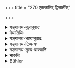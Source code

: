 +++
title = "270 एकजातिर् द्विजातींस्"

+++

<details><summary>गङ्गानथ-मूलानुवादः</summary>

If a once-born person insults a twice-born one with gross abuse, he should suffer the cutting off of his tongue; as he is of low origin.—(270)
</details>

<details><summary>मेधातिथिः</summary>

**एकजातिः** शूद्रः । स त्रैवर्णिकान् **क्षिपन्न्** आक्रोशन् **दारुणया** पातकादियोगिन्या **वाचा** नृशंसादिरूपया **जिह्वाछेदं** लभते । **जघन्यप्रभव** इति पादाभ्यां ब्राह्मण उत्पन्न इति हेत्वभिधानं प्रतिलोमानाम् अपि ग्रहणार्थम् । ते ऽपि जघन्यप्रभवा एव "नास्ति पञ्चमः" (म्ध् १०.४) इति वर्णान्तरनिषेधात् ॥ ८.२७० ॥
</details>

<details><summary>गङ्गानथ-भाष्यानुवादः</summary>

‘*Once-born person*’—the *Śūdra*; if he ‘*insults*’—abuses—the higher castes—‘*with gross abuse*’—harsh words attributing heinous offences,—suffers ‘*the cutting off of the tongue*.’

‘*He is of low origin*’—being born out of the feet of Brahmā. This is the reason given for the special penalty; and it serves also to indicate the same punishment for persons of the reverse cross-breed also; since these latter also are ‘of low origin’; specially in view of the declaration that ‘there is no fifth caste.’—(270)
</details>

<details><summary>गङ्गानथ-टिप्पन्यः</summary>

This verse is quoted in *Aparārka* (p. 809);—and in *Vivādaratnākara* (p. 153), which adds the following notes:—‘*Ekajāti*’, ‘once-born’, is the *Śūdra*, since he has no *upanayana* (which is the *second birth*),—‘*dāruṇayā*’, heartrending, insinuating a heinous crime and so, forth,—‘*jaghanyaprabhavaḥ*’, the Śruti having described the *Śūdra* as born from the feet. This implies that in the case of the mixed castes insulting the twice-born also, the same penalty is meant, since these also are ‘low-born.’

*Bālambhaṭṭī* (on 1.107) remarks that, inasmuch as in verse 177 the
cutting of the tongue is excluded in the case of the Śūdra insulting the Vaiśya, what is said in the present verse must be restricted to the Śūdra insulting either a Brāhmaṇa or a Kṣatriya.
</details>

<details><summary>गङ्गानथ-तुल्य-वाक्यानि</summary>

**(verses 8.267-270)  
**

See Comparative notes for [Verse 8.267].
</details>

<details><summary>भारुचिः</summary>

ब्राह्मणाक्रोशे वध उक्तः शूद्रस्य । यतो ऽयं क्षत्रियवैश्याक्रोशे तस्य दण्डविधिर् ज्ञेयः । यतः जिह्वाच्छेदश् चाप्राणोपरोधी सामार्थ्याद् अस्य विज्ञायते ॥ ८.२६९ ॥
</details>

<details><summary>Bühler</summary>

270	A once-born man (a Sudra), who insults a twice-born man with gross invective, shall have his tongue cut out; for he is of low origin.
</details>
